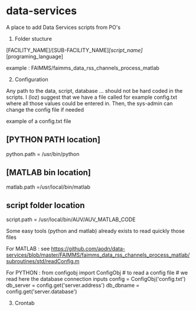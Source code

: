 data-services
=============

A place to add Data Services scripts from PO's

1) Folder stucture

[FACILITY_NAME]/[SUB-FACILITY_NAME]_[script_name]_[programing_language]

example :
FAIMMS/faimms_data_rss_channels_process_matlab

2) Configuration

Any path to the data, script, database ... should not be hard coded in the scripts. I (loz) suggest that we have a file called for example config.txt where all those values could be entered in. Then, the sys-admin can change the config file if needed

example of a config.txt file

## [PYTHON PATH location]
python.path			= /usr/bin/python
## [MATLAB bin location]
matlab.path			=/usr/local/bin/matlab
## script folder location
script.path			= /usr/local/bin/AUV/AUV_MATLAB_CODE

Some easy tools (python and matlab) already exists to read quickly those files

For MATLAB :
see
https://github.com/aodn/data-services/blob/master/FAIMMS/faimms_data_rss_channels_process_matlab/subroutines/std/readConfig.m

For PYTHON :
from configobj import ConfigObj # to read a config file
        # we read here the database connection inputs
        config = ConfigObj('config.txt')            
        db_server = config.get('server.address')
        db_dbname = config.get('server.database')
        
        
3) Crontab

